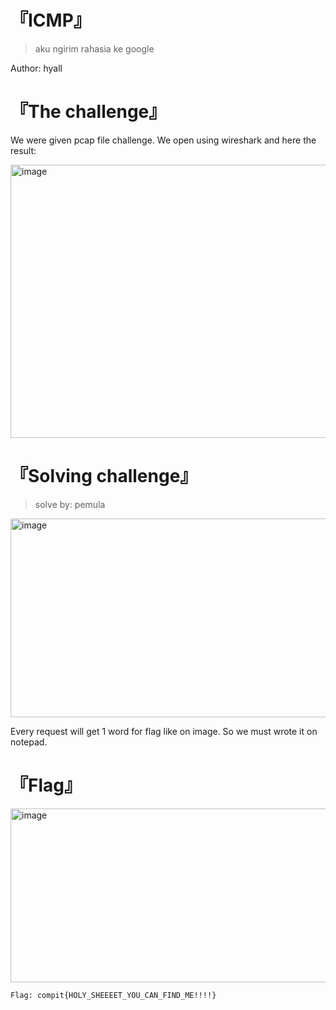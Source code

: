 # 『ICMP』
> aku ngirim rahasia ke google

Author: hyall

# 『The challenge』

We were given pcap file challenge. We open using wireshark and here the result:

<img width="865" height="437" alt="image" src="https://github.com/user-attachments/assets/1336cd5e-24e3-4de7-9ee3-613443b6782a" />

# 『Solving challenge』
> solve by: pemula

<img width="848" height="318" alt="image" src="https://github.com/user-attachments/assets/699281ca-c840-47c1-8230-018c701feca5" />

Every request will get 1 word for flag like on image. So we must wrote it on notepad.

# 『Flag』

<img width="852" height="278" alt="image" src="https://github.com/user-attachments/assets/ce52cecc-b485-4683-80eb-0722d496b43d" />

```
Flag: compit{HOLY_SHEEEET_YOU_CAN_FIND_ME!!!!}
```

